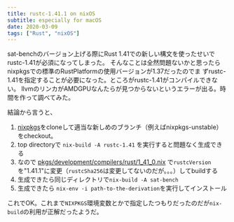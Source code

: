 ```yaml
---
title: rustc-1.41.1 on nixOS
subtitle: especially for macOS
date: 2020-03-09
tags: ["Rust", "nixOS"]
---
```

sat-benchのバージョン上げる際にRust 1.41での新しい構文を使ったせいでrustc-1.41が必須になってしまった。
そんなことは全然問題ないかと思ったらnixpkgsでの標準のRustPlatformの使用バージョンが1.37だったのでま
ずrustc-1.41を指定することが必要になった。ところがrustc-1.41がコンパイルできない。
llvmのリンカがAMDGPUなんたらが見つからないというエラーが出る。時間を作って調べてみた。

結論から言うと、

1. [nixpkgs](https://github.com/NixOS/nixpkgs)をcloneして適当な新しめのブランチ（例えばnixpkgs-unstable）をcheckout。
1. top directoryで `nix-build -A rustc-1.41` を実行すると問題なく生成できる
1. なので
   [pkgs/development/compilers/rust/1_41_0.nix](https://github.com/NixOS/nixpkgs/tree/master/pkgs/development/compilers/rust/)
   で`rustcVersion`を"1.41.1"に変更（`rustcSha256`は変更してないのだが。。。）してbuildする
1. 生成できたら同じディレクトリで`nix-build -A sat-bench`
1. 生成できたら `nix-env -i path-to-the-derivation`を実行してインストール

これでOK。これまで`NIXPKGS`環境変数とかで指定したつもりだったのだが`nix-build`の利用が正解だったようだ。
